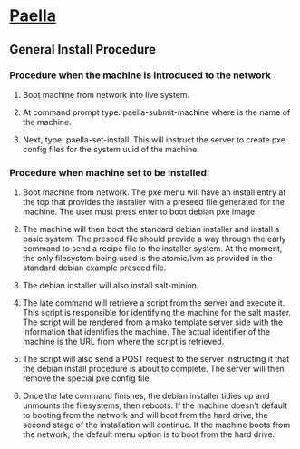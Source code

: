 # [Paella](#)

## General Install Procedure  

### Procedure when the machine is introduced to the network

1. Boot machine from network into live system.

2. At command prompt type: paella-submit-machine <name>
   where <name> is the name of the machine.
   
3. Next, type: paella-set-install.  This will instruct 
   the server to create pxe config files for the system
   uuid of the machine.

### Procedure when machine set to be installed:
 
1. Boot machine from network.  The pxe menu will have an install
   entry at the top that provides the installer with a preseed file 
   generated for the machine.  The user must press enter to boot debian 
   pxe image.
 
2. The machine will then boot the standard debian installer and install 
   a basic system.  The preseed file should provide a way through the 
   early command to send a recipe file to the installer system.  At the 
   moment, the only filesystem being used is the atomic/lvm as provided 
   in the standard debian example preseed file.
 
3. The debian installer will also install salt-minion.  

4. The late command will retrieve a script from the server and 
   execute it.  This script is responsible for identifying the 
   machine for the salt master.  The script will be rendered from 
   a mako template server side with the information that identifies 
   the machine.  The actual identifier of the machine is the URL 
   from where the script is retrieved.
   
5. The script will also send a POST request to the server instructing it 
   that the debian install procedure is about to complete.  The server will 
   then remove the special pxe config file.

6. Once the late command finishes, the debian installer tidies up and 
   unmounts the filesystems, then reboots.  If the machine doesn't default 
   to booting from the network and will boot from the hard drive, the 
   second stage of the installation will continue.  If the machine boots 
   from the network, the default menu option is to boot from the hard 
   drive.
   
 

